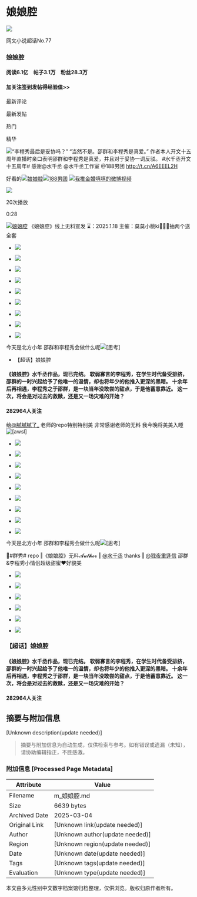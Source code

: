 # 娘娘腔

![](https://wx4.sinaimg.cn/thumb180/008vVDqHly8hs3h69ra6ij30g50g5abq.jpg)

网文小说超话No.77

### 娘娘腔 

#### 阅读6.1亿　帖子3.1万　粉丝28.3万

#### 加关注签到发帖得经验值>>


最新评论

最新发帖

热门

精华

![](https://n.sinaimg.cn/default/944aebbe/20230417/supertopic_tag_zhiding_default.png)“李程秀最后是妥协吗？” “当然不是。邵群和李程秀是真爱。” 作者本人开文十五周年直播时亲口表明邵群和李程秀是真爱，并且对于妥协一词反驳。 #水千丞开文十五周年# 感谢@水千丞 @水千丞工作室 @188男团 http://t.cn/A6EEEL2H

好看的[![](https://n.sinaimg.cn/photo/5213b46e/20180926/timeline_card_small_super_default.png)娘娘腔](https://m.weibo.cn/p/index?extparam=%E5%A8%98%E5%A8%98%E8%85%94&containerid=100808faeafcec063410bc575ceaf8b60cf162&luicode=10000011&lfid=100808faeafcec063410bc575ceaf8b60cf162&featurecode=newtitle%0A%E6%9B%B2%E8%B0%B1%E5%9C%A8%E5%BE%AE%E4%BF%A1%E5%85%AC%E4%BC%97%E5%8F%B7%E8%8E%B7%E5%8F%96%0A%E5%BE%AE%E4%BF%A1%E5%85%AC%E4%BC%97%E5%8F%B7%EF%BC%9A%E8%8F%9C%E8%8F%9C%E7%9A%84%E6%9B%B2%E8%B0%B1%E5%88%86%E4%BA%AB&launchid=10000360-QQ_liulanqi_resou)[![](https://n.sinaimg.cn/photo/5213b46e/20180926/timeline_card_small_super_default.png)188男团](https://m.weibo.cn/p/index?extparam=188%E7%94%B7%E5%9B%A2&containerid=1008085e7ffa409c6fd97c3aa34b5cd56bef5d&luicode=10000011&lfid=100808faeafcec063410bc575ceaf8b60cf162&featurecode=newtitle%0A%E6%9B%B2%E8%B0%B1%E5%9C%A8%E5%BE%AE%E4%BF%A1%E5%85%AC%E4%BC%97%E5%8F%B7%E8%8E%B7%E5%8F%96%0A%E5%BE%AE%E4%BF%A1%E5%85%AC%E4%BC%97%E5%8F%B7%EF%BC%9A%E8%8F%9C%E8%8F%9C%E7%9A%84%E6%9B%B2%E8%B0%B1%E5%88%86%E4%BA%AB&launchid=10000360-QQ_liulanqi_resou) [![](https://h5.sinaimg.cn/upload/2015/09/25/3/timeline_card_small_video_default.png)我推金婚嘻嘻的微博视频](https://video.weibo.com/show?fid=1034:5125608959836177)

![](https://wx2.sinaimg.cn/orj480/008FocpTly1hxth7i0jgaj30k00zkdhj.jpg)

20次播放

0:28

[![](https://n.sinaimg.cn/photo/5213b46e/20180926/timeline_card_small_super_default.png)娘娘腔](https://m.weibo.cn/p/index?extparam=%E5%A8%98%E5%A8%98%E8%85%94&containerid=100808faeafcec063410bc575ceaf8b60cf162&luicode=10000011&lfid=100808faeafcec063410bc575ceaf8b60cf162&featurecode=newtitle%0A%E6%9B%B2%E8%B0%B1%E5%9C%A8%E5%BE%AE%E4%BF%A1%E5%85%AC%E4%BC%97%E5%8F%B7%E8%8E%B7%E5%8F%96%0A%E5%BE%AE%E4%BF%A1%E5%85%AC%E4%BC%97%E5%8F%B7%EF%BC%9A%E8%8F%9C%E8%8F%9C%E7%9A%84%E6%9B%B2%E8%B0%B1%E5%88%86%E4%BA%AB&launchid=10000360-QQ_liulanqi_resou) 《娘娘腔》线上无料宣发 ⌛️：2025.1.18 主催：莫莫小桃ki🧱➕🍎抽两个送全套

-   ![](https://wx2.sinaimg.cn/orj360/008FdGs2ly1hxjgemjziyj30p00p00uf.jpg)
    
-   ![](https://wx1.sinaimg.cn/orj360/008FdGs2ly1hxjgen45z8j30p00p076a.jpg)
    
-   ![](https://wx3.sinaimg.cn/orj360/008FdGs2ly1hxjgenaijvj30p00p075s.jpg)
    
-   ![](https://wx2.sinaimg.cn/orj360/008FdGs2ly1hxjgenp8j6j30p00p0wgg.jpg)
    
-   ![](https://wx1.sinaimg.cn/orj360/008FdGs2ly1hxjgenvu1xj30p00p0wgs.jpg)
    
-   ![](https://wx1.sinaimg.cn/orj360/008FdGs2ly1hxjgeo481zj30p00p0q4e.jpg)
    
-   ![](https://wx4.sinaimg.cn/orj360/008FdGs2ly1hxjgeobh4ij30p00p0jt8.jpg)
    
-   ![](https://wx3.sinaimg.cn/orj360/008FdGs2ly1hxjgeohxl5j30p00p0q5v.jpg)
    
-   ![](https://wx4.sinaimg.cn/orj360/008FdGs2ly1hxjgeoot89j30p00p0go4.jpg)


今天是北方小年 邵群和李程秀会做什么呢![[思考]](https://h5.sinaimg.cn/m/emoticon/icon/default/d_sikao-ff9602dd08.png)

* 【超话】娘娘腔

#### 《娘娘腔》水千丞作品，现已完结。 软弱寡言的李程秀，在学生时代备受排挤，邵群的一时兴起给予了他唯一的温情，却也将年少的他推入更深的黑暗。 十余年后再相遇，李程秀之于邵群，是一块当年没敢尝的甜点，于是他蓄意靠近。 这一次，将会是对过去的救赎，还是又一场灾难的开始？

#### 282964人关注

给[@腻腻腻了\_](/n/腻腻腻了_) 老师的repo特别特别美 非常感谢老师的无料 我今晚将美美入睡![[awsl]](https://h5.sinaimg.cn/m/emoticon/icon/default/fb_a3awsl-ed1a33c1b3.png)

-   ![](https://wx3.sinaimg.cn/orj360/007Oaq73gy1hxssqdx9jpj30u00u0n3j.jpg)
    
-   ![](https://wx3.sinaimg.cn/orj360/007Oaq73gy1hxssqey3n6j30u00u0jy4.jpg)
    
-   ![](https://wx4.sinaimg.cn/orj360/007Oaq73gy1hxssqfdyh5j30u00u079y.jpg)
    
-   ![](https://wx3.sinaimg.cn/orj360/007Oaq73gy1hxssqfuockj30u00u07ba.jpg)
    
-   ![](https://wx2.sinaimg.cn/orj360/007Oaq73gy1hxssqgb9jtj30u00u0n4z.jpg)
    
-   ![](https://wx2.sinaimg.cn/orj360/007Oaq73gy1hxssqgr0gfj30u00u0aip.jpg)
    
-   ![](https://wx3.sinaimg.cn/orj360/007Oaq73gy1hxssqh5j2nj30u011hn4f.jpg)
    
-   ![](https://wx2.sinaimg.cn/orj360/007Oaq73gy1hxssqhlyw1j30u00u0n3g.jpg)
    
-   ![](https://wx4.sinaimg.cn/orj360/007Oaq73gy1hxssqi0r32j30u00u0afz.jpg)

今天是北方小年 邵群和李程秀会做什么呢![[思考]](https://h5.sinaimg.cn/m/emoticon/icon/default/d_sikao-ff9602dd08.png)

💌#群秀# repo ‖《娘娘腔》无料𝓐𝓾𝓽𝓱𝓸𝓻 ‖ [@水千丞](/n/水千丞) thanks ‖ [@戮夜重逢信](/n/戮夜重逢信) 邵群&李程秀小情侣超级甜蜜♥好貌美

-   ![](https://wx1.sinaimg.cn/orj360/008b2uJply1hxronsq6nwj31nx196hdt.jpg)
    
-   ![](https://wx2.sinaimg.cn/orj360/008b2uJply1hxronv38zzj32bs1urb2a.jpg)
    
-   ![](https://wx3.sinaimg.cn/orj360/008b2uJply1hxronxyh15j32io1w07wi.jpg)
    
-   ![](https://wx3.sinaimg.cn/orj360/008b2uJply1hxroo03fq1j32eq1lz1ky.jpg)
    
-   ![](https://wx4.sinaimg.cn/orj360/008b2uJply1hxroo1qqeoj31u61dykjl.jpg)
    
-   ![](https://wx4.sinaimg.cn/orj360/008b2uJply1hxroo45vhej32ib1p7b2a.jpg)

### 【超话】娘娘腔

#### 《娘娘腔》水千丞作品，现已完结。 软弱寡言的李程秀，在学生时代备受排挤，邵群的一时兴起给予了他唯一的温情，却也将年少的他推入更深的黑暗。 十余年后再相遇，李程秀之于邵群，是一块当年没敢尝的甜点，于是他蓄意靠近。 这一次，将会是对过去的救赎，还是又一场灾难的开始？

#### 282964人关注
<!-- tcd_original_link https://m.weibo.cn/p/index?extparam=%E5%A8%98%E5%A8%98%E8%85%94&containerid=100808faeafcec063410bc575ceaf8b60cf162&luicode=10000011&lfid=100808faeafcec063410bc575ceaf8b60cf162&featurecode=newtitle%0A%E6%9B%B2%E8%B0%B1%E5%9C%A8%E5%BE%AE%E4%BF%A1%E5%85%AC%E4%BC%97%E5%8F%B7%E8%8E%B7%E5%8F%96%0A%E5%BE%AE%E4%BF%A1%E5%85%AC%E4%BC%97%E5%8F%B7%EF%BC%9A%E8%8F%9C%E8%8F%9C%E7%9A%84%E6%9B%B2%E8%B0%B1%E5%88%86%E4%BA%AB&launchid=10000360-QQ_liulanqi_resou -->


## 摘要与附加信息

<!-- tcd_abstract -->
[Unknown description(update needed)]
<!-- tcd_abstract_end -->

> 摘要与附加信息为自动生成，仅供检索与参考。如有错误或遗漏（未知），请协助编辑指正，不胜感激。

### 附加信息 [Processed Page Metadata]

| Attribute       | Value                                  |
|-----------------|----------------------------------------|
| Filename        | m_娘娘腔.md                             |
| Size            | 6639 bytes                           |
| Archived Date   | 2025-03-04                             |
| Original Link   | [Unknown link(update needed)]                       |
| Author          | [Unknown author(update needed)]                               |
| Region          | [Unknown region(update needed)]                               |
| Date            | [Unknown date(update needed)]                                 |
| Tags            | [Unknown tags(update needed)]                                 |
| Evaluation            | [Unknown type(update needed)]                                 |
<!-- tcd_table_end -->

本文由多元性别中文数字档案馆归档整理，仅供浏览。版权归原作者所有。

